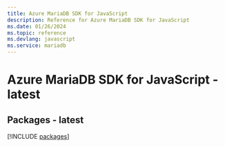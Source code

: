 ```yaml
---
title: Azure MariaDB SDK for JavaScript
description: Reference for Azure MariaDB SDK for JavaScript
ms.date: 01/26/2024
ms.topic: reference
ms.devlang: javascript
ms.service: mariadb
---
```

# Azure MariaDB SDK for JavaScript - latest
## Packages - latest
[!INCLUDE [packages](mariadb-index.md)]